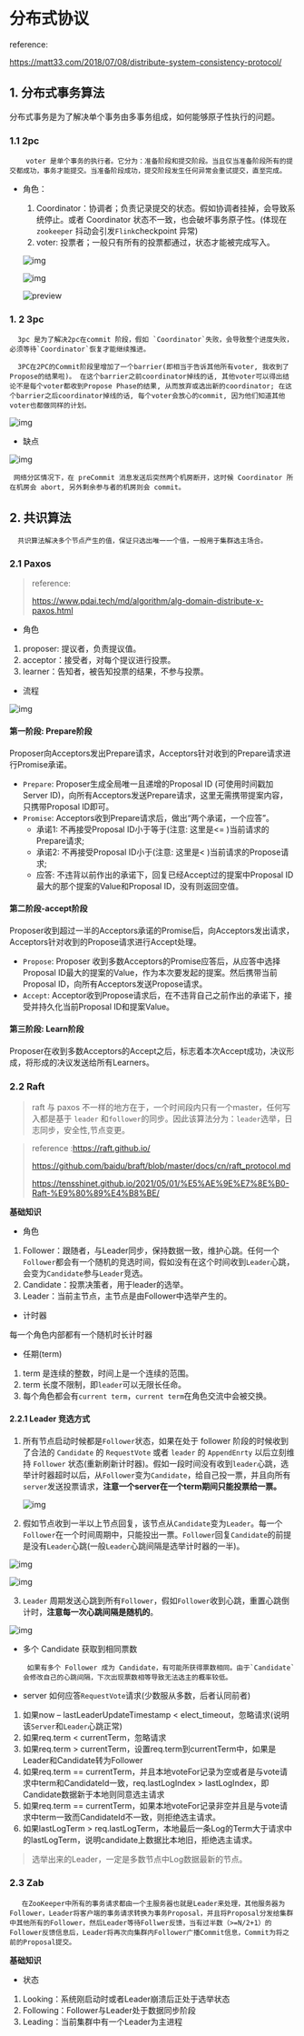 # 分布式协议

reference:

https://matt33.com/2018/07/08/distribute-system-consistency-protocol/

## 1. 分布式事务算法

分布式事务是为了解决单个事务由多事务组成，如何能够原子性执行的问题。

### 1.1  2pc

        voter 是单个事务的执行者。它分为：准备阶段和提交阶段。当且仅当准备阶段所有的提交都成功，事务才能提交。当准备阶段成功，提交阶段发生任何异常会重试提交，直至完成。

- 角色：

  1. Coordinator：协调者；负责记录提交的状态。假如协调者挂掉，会导致系统停止。或者 Coordinator 状态不一致，也会破坏事务原子性。(体现在`zookeeper` 抖动会引发`Flink`checkpoint 异常)
  2. voter: 投票者；一般只有所有的投票都通过，状态才能被完成写入。

  ![img](https://pic4.zhimg.com/80/v2-d40abfa365ed84e84e264ba13900f64b_720w.jpg)

  ![img](https://pic4.zhimg.com/80/v2-d40abfa365ed84e84e264ba13900f64b_720w.jpg)

  ![preview](https://pic3.zhimg.com/v2-a9e4ef8b9082ffdf76bc426e61ba3ed2_r.jpg)

### 1. 2  3pc

      3pc 是为了解决2pc在commit 阶段，假如 `Coordinator`失败，会导致整个进度失败，必须等待`Coordinator`恢复才能继续推进。 

      3PC在2PC的Commit阶段里增加了一个barrier(即相当于告诉其他所有voter, 我收到了Propose的结果啦)。 在这个barrier之前coordinator掉线的话, 其他voter可以得出结论不是每个voter都收到Propose Phase的结果, 从而放弃或选出新的coordinator; 在这个barrier之后coordinator掉线的话, 每个voter会放心的commit, 因为他们知道其他voter也都做同样的计划。



![img](https://pic2.zhimg.com/80/v2-28c17c86e689007015a4853f0d0c4a89_720w.jpg)

- 缺点

![img](https://pic4.zhimg.com/80/v2-7a18adc27a2bd7b5f5926dd999bc7bb3_720w.jpg)

     网络分区情况下，在 preCommit 消息发送后突然两个机房断开，这时候 Coordinator 所在机房会 abort, 另外剩余参与者的机房则会 commit。

## 2. 共识算法

      共识算法解决多个节点产生的值，保证只选出唯一一个值，一般用于集群选主场合。

### 2.1 Paxos

> reference:
>
> https://www.pdai.tech/md/algorithm/alg-domain-distribute-x-paxos.html

- 角色

1. proposer: 提议者，负责提议值。
2. acceptor：接受者，对每个提议进行投票。
3. learner：告知者，被告知投票的结果，不参与投票。

- 流程

![img](https://www.pdai.tech/_images/alg/alg-dst-paxos-2.jpg)

#### 第一阶段: Prepare阶段

Proposer向Acceptors发出Prepare请求，Acceptors针对收到的Prepare请求进行Promise承诺。

- `Prepare`: Proposer生成全局唯一且递增的Proposal ID (可使用时间戳加Server ID)，向所有Acceptors发送Prepare请求，这里无需携带提案内容，只携带Proposal ID即可。
- `Promise`: Acceptors收到Prepare请求后，做出“两个承诺，一个应答”。
  - 承诺1: 不再接受Proposal ID小于等于(注意: 这里是<= )当前请求的Prepare请求;
  - 承诺2: 不再接受Proposal ID小于(注意: 这里是< )当前请求的Propose请求;
  - 应答:  不违背以前作出的承诺下，回复已经Accept过的提案中Proposal ID最大的那个提案的Value和Proposal ID，没有则返回空值。

#### 第二阶段-accept阶段 

Proposer收到超过一半的Acceptors承诺的Promise后，向Acceptors发出请求，Acceptors针对收到的Propose请求进行Accept处理。

- `Propose`: Proposer 收到多数Acceptors的Promise应答后，从应答中选择Proposal ID最大的提案的Value，作为本次要发起的提案。然后携带当前Proposal ID，向所有Acceptors发送Propose请求。
- `Accept`: Acceptor收到Propose请求后，在不违背自己之前作出的承诺下，接受并持久化当前Proposal ID和提案Value。

#### 第三阶段: Learn阶段

Proposer在收到多数Acceptors的Accept之后，标志着本次Accept成功，决议形成，将形成的决议发送给所有Learners。

### 2.2 Raft

> raft 与 paxos 不一样的地方在于，一个时间段内只有一个master，任何写入都是基于 `leader` 和`follower`的同步。因此该算法分为：`leader`选举，日志同步，安全性,节点变更。

> reference :https://raft.github.io/
>
> https://github.com/baidu/braft/blob/master/docs/cn/raft_protocol.md
>
> https://tensshinet.github.io/2021/05/01/%E5%AE%9E%E7%8E%B0-Raft-%E9%80%89%E4%B8%BE/

**基础知识**

- 角色

1. Follower：跟随者，与Leader同步，保持数据一致，维护心跳。任何一个`Follower`都会有一个随机的竞选时间，假如没有在这个时间收到`Leader`心跳，会变为`Candidate`参与`Leader`竞选。
2. Candidate：投票决策者，用于leader的选举。
3. Leader：当前主节点，主节点是由Follower中选举产生的。

- 计时器

每一个角色内部都有一个随机时长计时器

- 任期(term)

1. term 是连续的整数，时间上是一个连续的范围。
2. term 长度不限制，即`leader`可以无限长任命。
3. 每个角色都会有`current term`，`current term`在角色交流中会被交换。



#### 2.2.1 Leader 竞选方式

1. 所有节点启动时候都是`Follower`状态，如果在处于 follower 阶段的时候收到了合法的 `Candidate` 的 `RequestVote` 或者 `leader` 的 `AppendEnrty` 以后立刻维持 `Follower` 状态(重新刷新计时器)。假如一段时间没有收到`leader`心跳，选举计时器超时以后，从`Follower`变为`Candidate`，给自己投一票，并且向所有`server`发送投票请求，**注意一个server在一个term期间只能投票给一票。**

   ![img](https://camo.githubusercontent.com/38f9c454d4bfd91a8017385538b3c82dfd2bb29fbf9b544f00cf3a56cfc0a284/68747470733a2f2f63732d6e6f7465732d313235363130393739362e636f732e61702d6775616e677a686f752e6d7971636c6f75642e636f6d2f3131313532313131383031353839382e676966)



2. 假如节点收到一半以上节点回复，该节点从`Candidate`变为`Leader`。每一个`Follower`在一个时间周期中，只能投出一票。`Follower`回复`Candidate`的前提是没有`Leader`心跳(一般`Leader`心跳间隔是选举计时器的一半)。

![img](https://camo.githubusercontent.com/bd1b1c49f80e9cfb4dfb65cd3b3636d885463edfb08d6dcddbbbc5536f9a0210/68747470733a2f2f63732d6e6f7465732d313235363130393739362e636f732e61702d6775616e677a686f752e6d7971636c6f75642e636f6d2f3131313532313131383434353533382e676966)

![img](https://camo.githubusercontent.com/7d3a16d8933f78df249bcd06fe5f1e5defd21cb4450960fb46758ff5a33cc56f/68747470733a2f2f63732d6e6f7465732d313235363130393739362e636f732e61702d6775616e677a686f752e6d7971636c6f75642e636f6d2f3131313532313131383438333033392e676966)

3. `Leader` 周期发送心跳到所有`Follower`，假如`Follower`收到心跳，重置心跳倒计时，**注意每一次心跳间隔是随机的**。

![img](https://camo.githubusercontent.com/c8720c2a037c4ed89928a14cd385c3a2719f10ac0a83754c37ba7e615c71e7a4/68747470733a2f2f63732d6e6f7465732d313235363130393739362e636f732e61702d6775616e677a686f752e6d7971636c6f75642e636f6d2f3131313532313131383634303733382e676966)

- 多个 Candidate 获取到相同票数

       如果有多个 Follower 成为 Candidate，有可能所获得票数相同。由于`Candidate`会修改自己的心跳间隔，下次出现票数相等导致无法选主的概率较低。

- server 如何应答`RequestVote`请求(少数服从多数，后者认同前者)

1. 如果now – lastLeaderUpdateTimestamp < elect_timeout，忽略请求(说明该`Server`和`Leader`心跳正常)
2. 如果req.term < currentTerm，忽略请求
3. 如果req.term > currentTerm，设置req.term到currentTerm中，如果是Leader和Candidate转为Follower
4. 如果req.term == currentTerm，并且本地voteFor记录为空或者是与vote请求中term和CandidateId一致，req.lastLogIndex > lastLogIndex，即Candidate数据新于本地则同意选主请求
5. 如果req.term == currentTerm，如果本地voteFor记录非空并且是与vote请求中term一致而CandidateId不一致，则拒绝选主请求。
6. 如果lastLogTerm > req.lastLogTerm，本地最后一条Log的Term大于请求中的lastLogTerm，说明candidate上数据比本地旧，拒绝选主请求。

> 选举出来的Leader，一定是多数节点中Log数据最新的节点。

### 2.3 Zab

       在ZooKeeper中所有的事务请求都由一个主服务器也就是Leader来处理，其他服务器为Follower，Leader将客户端的事务请求转换为事务Proposal，并且将Proposal分发给集群中其他所有的Follower，然后Leader等待Follwer反馈，当有过半数（>=N/2+1）的Follower反馈信息后，Leader将再次向集群内Follower广播Commit信息，Commit为将之前的Proposal提交。

**基础知识**

- 状态

1. Looking：系统刚启动时或者Leader崩溃后正处于选举状态
2. Following：Follower与Leader处于数据同步阶段
3. Leading：当前集群中有一个Leader为主进程